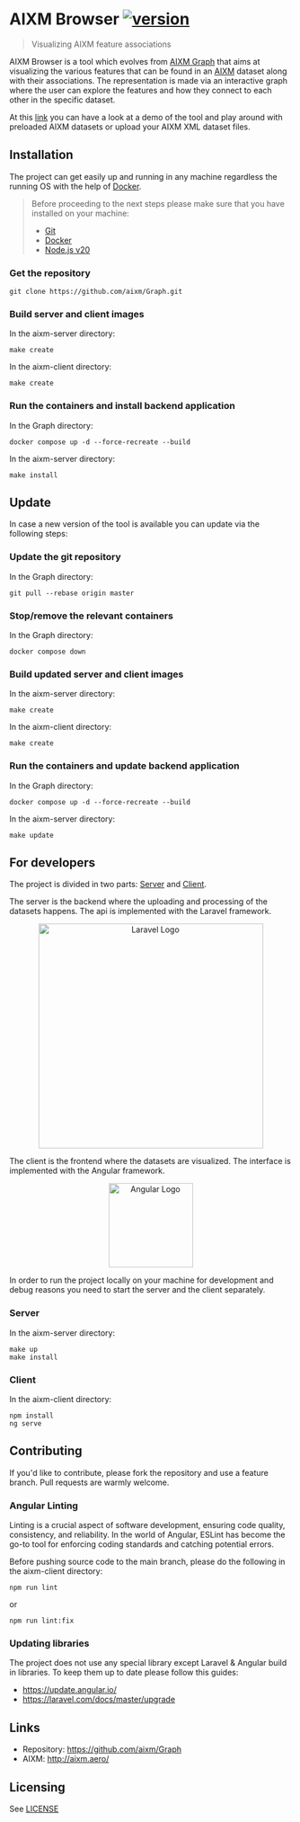 # AIXM Browser [![version](https://img.shields.io/badge/version-1.0.0-yellow.svg)](https://semver.org)
> Visualizing AIXM feature associations

AIXM Browser is a tool which evolves from [AIXM Graph](https://github.com/eurocontrol-swim/aixm-graph) that aims at visualizing the various features that can be found in an [AIXM](http://aixm.aero/) 
dataset along with their associations. The representation is made via an interactive graph where the user can explore 
the features and how they connect to each other in the specific dataset. 

At this [link](https://64.225.111.39:82) you can have a look at a demo of 
the tool and play around with preloaded AIXM datasets or upload your AIXM XML dataset files.

## Installation

The project can get easily up and running in any machine regardless the running OS with the help of 
[Docker](https://www.docker.com/).

> Before proceeding to the next steps please make sure that you have installed on your machine:
>   - [Git](https://git-scm.com/book/en/v2/Getting-Started-Installing-Git) 
>   - [Docker](https://docs.docker.com/get-docker/)
>   - [Node.js v20](https://nodejs.org/dist/latest-v20.x/)

### Get the repository

```shell script
git clone https://github.com/aixm/Graph.git
```

### Build server and client images

In the aixm-server directory:
```shell script
make create
```
In the aixm-client directory:
```shell script
make create
```

### Run the containers and install backend application

In the Graph directory:
```shell script
docker compose up -d --force-recreate --build
```
In the aixm-server directory:
```shell script
make install
```

## Update
In case a new version of the tool is available you can update via the following steps:

### Update the git repository
In the Graph directory:
```shell script
git pull --rebase origin master
```

### Stop/remove the relevant containers

In the Graph directory:
```shell script
docker compose down
```

### Build updated server and client images

In the aixm-server directory:
```shell script
make create
```
In the aixm-client directory:
```shell script
make create
```

### Run the containers and update backend application

In the Graph directory:
```shell script
docker compose up -d --force-recreate --build
```
In the aixm-server directory:
```shell script
make update
```


## For developers

The project is divided in two parts: [Server](./aixm-server/README.md) and [Client](./aixm-client/README.md). 

The server is the backend where the uploading and processing of the datasets happens. The api is implemented with the Laravel framework.
<p align="center"><a href="https://laravel.com" target="_blank"><img src="https://raw.githubusercontent.com/laravel/art/master/logo-lockup/5%20SVG/2%20CMYK/1%20Full%20Color/laravel-logolockup-cmyk-red.svg" width="400" alt="Laravel Logo"></a></p>

The client is the frontend where the datasets are visualized. The interface is implemented with the Angular framework.
<p align="center"><a href="https://angular.io/" target="_blank"><img src="https://angular.io/assets/images/logos/angular/angular.svg" width="150" alt="Angular Logo"></a></p>

In order to run the project locally on your machine for development and debug reasons you need to start the server 
and the client separately.

### Server
In the aixm-server directory:
```shell script
make up
make install
```

### Client
In the aixm-client directory:
```shell script
npm install
ng serve
```

    
## Contributing
If you'd like to contribute, please fork the repository and use a feature branch. Pull requests are warmly welcome.

### Angular Linting
Linting is a crucial aspect of software development, ensuring code quality, consistency, and reliability. In the world of Angular, ESLint has become the go-to tool for enforcing coding standards and catching potential errors.

Before pushing source code to the main branch, please do the following in the aixm-client directory:
```shell script
npm run lint
```
or
```shell script
npm run lint:fix
```
### Updating libraries
The project does not use any special library except Laravel & Angular build in libraries. To keep them up to date please follow this guides:
- https://update.angular.io/
- https://laravel.com/docs/master/upgrade


## Links
- Repository: https://github.com/aixm/Graph
- AIXM: http://aixm.aero/


## Licensing

See [LICENSE](LICENSE)
